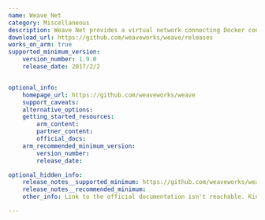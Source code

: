 ```yaml
---
name: Weave Net
category: Miscellaneous
description: Weave Net provides a virtual network connecting Docker containers across multiple hosts, enabling automatic discovery.
download_url: https://github.com/weaveworks/weave/releases
works_on_arm: true
supported_minimum_version:
    version_number: 1.9.0
    release_date: 2017/2/2


optional_info:
    homepage_url: https://github.com/weaveworks/weave
    support_caveats:
    alternative_options:
    getting_started_resources:
        arm_content:
        partner_content:
        official_docs:
    arm_recommended_minimum_version:
        version_number:
        release_date:

optional_hidden_info:
    release_notes__supported_minimum: https://github.com/weaveworks/weave/releases/tag/v1.9.0
    release_notes__recommended_minimum:
    other_info: Link to the official documentation isn't reachable. Kindly consider [this](https://www.weave.works/docs/net/latest/install/installing-weave).

---
```

